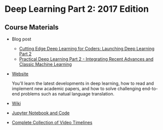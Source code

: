 # Deep Learning Part 2: 2017 Edition

## Course Materials

* Blog post
  * [Cutting Edge Deep Learning for Coders: Launching Deep Learning Part 2](http://www.fast.ai/2017/07/28/deep-learning-part-two-launch/)
  * [Practical Deep Learning Part 2 - Integrating Recent Advances and Classic Machine Learning](http://www.fast.ai/2017/01/17/curriculum2/)
* [Website](http://course17.fast.ai/part2.html)

  You'll learn the latest developments in deep learning, how to read and implement new academic papers, and how to solve challenging end-to-end problems such as natual language translation.

* [Wiki](http://forums.fast.ai/c/part2)
* [Jupyter Notebook and Code](https://github.com/fastai/courses/tree/master/deeplearning2)
* [Complete Collection of Video Timelines](http://forums.fast.ai/t/part-2-complete-collection-of-video-timelines/4933)


